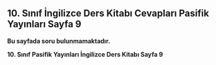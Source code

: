 ## 10. Sınıf İngilizce Ders Kitabı Cevapları Pasifik Yayınları Sayfa 9

**Bu sayfada soru bulunmamaktadır.**

**10. Sınıf Pasifik Yayınları İngilizce Ders Kitabı Sayfa 9**